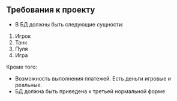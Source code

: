 Требования к проекту
------

- В БД должны быть следующие сущности:
1. Игрок
2. Танк
3. Пуля
4. Игра

Кроме того:
- Возможность выполнения платежей. Есть деньги игровые и реальные.
- БД должна быть приведена к третьей нормальной форме